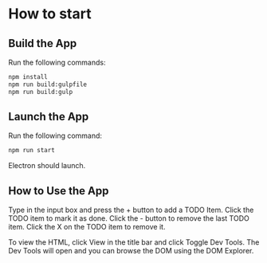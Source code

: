 # How to start

## Build the App

Run the following commands:

```cmd
npm install
npm run build:gulpfile
npm run build:gulp
```

## Launch the App

Run the following command:

```cmd
npm run start
```

Electron should launch. 

## How to Use the App

Type in the input box and press the + button to add a TODO Item. 
Click the TODO item to mark it as done. 
Click the - button to remove the last TODO item.
Click the X on the TODO item to remove it.

To view the HTML, click View in the title bar and click Toggle Dev Tools. The Dev Tools will open and you can browse the DOM using the DOM Explorer.